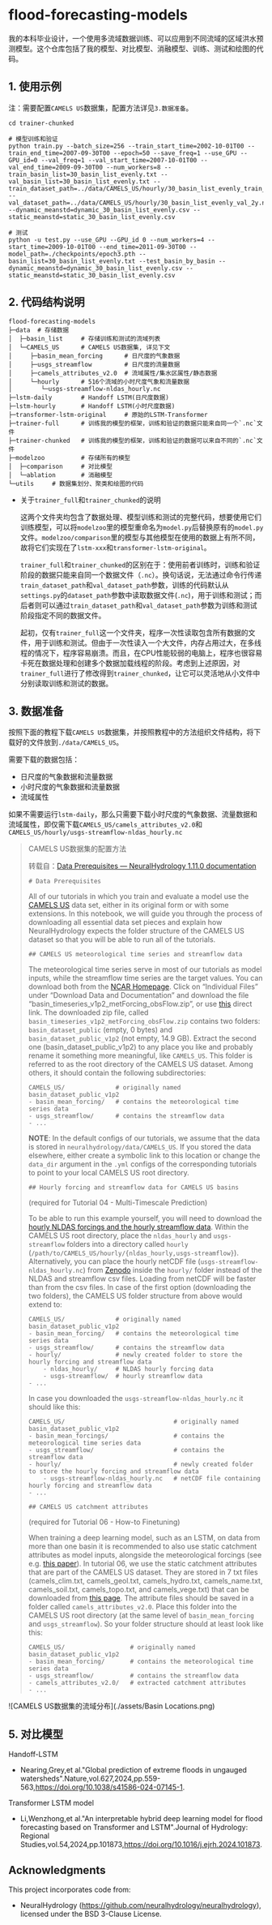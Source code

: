 # flood-forecasting-models

我的本科毕业设计，一个使用多流域数据训练、可以应用到不同流域的区域洪水预测模型。这个仓库包括了我的模型、对比模型、消融模型、训练、测试和绘图的代码。

## 1. 使用示例

注：需要配置`CAMELS US`数据集，配置方法详见`3.数据准备`。

~~~shell
cd trainer-chunked

# 模型训练和验证
python train.py --batch_size=256 --train_start_time=2002-10-01T00 --train_end_time=2007-09-30T00 --epoch=50 --save_freq=1 --use_GPU --GPU_id=0 --val_freq=1 --val_start_time=2007-10-01T00 --val_end_time=2009-09-30T00 --num_workers=8 --train_basin_list=30_basin_list_evenly.txt --val_basin_list=30_basin_list_evenly.txt --train_dataset_path=../data/CAMELS_US/hourly/30_basin_list_evenly_train_5y.nc --val_dataset_path=../data/CAMELS_US/hourly/30_basin_list_evenly_val_2y.nc --dynamic_meanstd=dynamic_30_basin_list_evenly.csv --static_meanstd=static_30_basin_list_evenly.csv

# 测试
python -u test.py --use_GPU --GPU_id 0 --num_workers=4 --start_time=2009-10-01T00 --end_time=2011-09-30T00 --model_path=./checkpoints/epoch3.pth --basin_list=30_basin_list_evenly.txt --test_basin_by_basin --dynamic_meanstd=dynamic_30_basin_list_evenly.csv --static_meanstd=static_30_basin_list_evenly.csv
~~~

## 2. 代码结构说明

~~~shell
flood-forecasting-models
├─data	# 存储数据
│  ├─basin_list		# 存储训练和测试的流域列表
│  └─CAMELS_US		# CAMELS US数据集, 详见下文
│     ├─basin_mean_forcing		# 日尺度的气象数据
│     ├─usgs_streamflow			# 日尺度的流量数据
│     ├─camels_attributes_v2.0	# 流域属性/集水区属性/静态数据
│     └─hourly		# 516个流域的小时尺度气象和流量数据
│        └─usgs-streamflow-nldas_hourly.nc
├─lstm-daily		# Handoff LSTM(日尺度数据)
├─lstm-hourly		# Handoff LSTM(小时尺度数据)
├─transformer-lstm-original		# 原始的LSTM-Transformer
├─trainer-full		# 训练我的模型的框架，训练和验证的数据只能来自同一个`.nc`文件
├─trainer-chunked	# 训练我的模型的框架，训练和验证的数据可以来自不同的`.nc`文件
├─modelzoo			# 存储所有的模型
│  ├─comparison		# 对比模型
│  └─ablation		# 消融模型
└─utils		# 数据集划分、聚类和绘图的代码
~~~

* 关于`trainer_full`和`trainer_chunked`的说明

  这两个文件夹均包含了数据处理、模型训练和测试的完整代码，想要使用它们训练模型，可以将`modelzoo`里的模型重命名为`model.py`后替换原有的`model.py`文件。`modelzoo/comparison`里的模型与其他模型在使用的数据上有所不同，故将它们实现在了`lstm-xxx`和`transformer-lstm-original`。

  `trainer_full`和`trainer_chunked`的区别在于：使用前者训练时，训练和验证阶段的数据只能来自同一个数据文件（`.nc`）。换句话说，无法通过命令行传递`train_dataset_path`和`val_dataset_path`参数，训练的代码默认从`settings.py`的`dataset_path`参数中读取数据文件(`.nc`)，用于训练和测试；而后者则可以通过`train_dataset_path`和`val_dataset_path`参数为训练和测试阶段指定不同的数据文件。

  起初，仅有`trainer_full`这一个文件夹，程序一次性读取包含所有数据的文件，用于训练和测试。但由于一次性读入一个大文件，内存占用过大，在多线程的情况下，程序容易崩溃。而且，在CPU性能较弱的电脑上，程序也很容易卡死在数据处理和创建多个数据加载线程的阶段。考虑到上述原因，对`trainer_full`进行了修改得到`trainer_chunked`，让它可以灵活地从小文件中分别读取训练和测试的数据。


## 3. 数据准备

按照下面的教程下载`CAMELS US`数据集，并按照教程中的方法组织文件结构，将下载好的文件放到`./data/CAMELS_US`。

需要下载的数据包括：

* 日尺度的气象数据和流量数据
* 小时尺度的气象数据和流量数据
* 流域属性

如果不需要运行`lstm-daily`，那么只需要下载小时尺度的气象数据、流量数据和流域属性，即仅需下载`CAMELS_US/camels_attributes_v2.0`和`CAMELS_US/hourly/usgs-streamflow-nldas_hourly.nc`

> CAMELS US数据集的配置方法
>
> 转载自：[Data Prerequisites — NeuralHydrology 1.11.0 documentation](https://neuralhydrology.readthedocs.io/en/stable/tutorials/data-prerequisites.html) 
>
> `# Data Prerequisites` 
>
> All of our tutorials in which you train and evaluate a model use the [CAMELS US](https://ral.ucar.edu/solutions/products/camels) data set, either in its original form or with some extensions. In this notebook, we will guide you through the process of downloading all essential data set pieces and explain how NeuralHydrology expects the folder structure of the CAMELS US dataset so that you will be able to run all of the tutorials.
>
> 
>
> `## CAMELS US meteorological time series and streamflow data`
>
> The meteorological time series serve in most of our tutorials as model inputs, while the streamflow time series are the target values. You can download both from the [NCAR Homepage](https://gdex.ucar.edu/dataset/camels.html). Click on “Individual Files” under “Download Data and Documentation” and download the file “basin_timeseries_v1p2_metForcing_obsFlow.zip”, or use [this](https://gdex.ucar.edu/dataset/camels/file/basin_timeseries_v1p2_metForcing_obsFlow.zip) direct link. The downloaded zip file, called `basin_timeseries_v1p2_metForcing_obsFlow.zip` contains two folders: `basin_dataset_public` (empty, 0 bytes) and `basin_dataset_public_v1p2` (not empty, 14.9 GB). Extract the second one (basin_dataset_public_v1p2) to any place you like and probably rename it something more meaningful, like `CAMELS_US`. This folder is referred to as the root directory of the CAMELS US dataset. Among others, it should contain the following subdirectories:
>
> ```
> CAMELS_US/              # originally named basin_dataset_public_v1p2
> - basin_mean_forcing/   # contains the meteorological time series data
> - usgs_streamflow/      # contains the streamflow data
> - ...
> ```
>
> **NOTE**: In the default configs of our tutorials, we assume that the data is stored in `neuralhydrology/data/CAMELS_US`. If you stored the data elsewhere, either create a symbolic link to this location or change the `data_dir` argument in the `.yml` configs of the corresponding tutorials to point to your local CAMELS US root directory.
>
> 
>
> `## Hourly forcing and streamflow data for CAMELS US basins`
>
> (required for Tutorial 04 - Multi-Timescale Prediction)
>
> To be able to run this example yourself, you will need to download the [hourly NLDAS forcings and the hourly streamflow data](https://doi.org/10.5281/zenodo.4072700). Within the CAMELS US root directory, place the `nldas_hourly` and `usgs-streamflow` folders into a directory called `hourly` (`/path/to/CAMELS_US/hourly/{nldas_hourly,usgs-streamflow}`). Alternatively, you can place the hourly netCDF file (`usgs-streamflow-nldas_hourly.nc`) from [Zenodo](https://zenodo.org/badge/DOI/10.5281/zenodo.4072700) inside the `hourly/` folder instead of the NLDAS and streamflow csv files. Loading from netCDF will be faster than from the csv files. In case of the first option (downloading the two folders), the CAMELS US folder structure from above would extend to:
>
> ```
> CAMELS_US/              # originally named basin_dataset_public_v1p2
> - basin_mean_forcing/   # contains the meteorological time series data
> - usgs_streamflow/      # contains the streamflow data
> - hourly/               # newly created folder to store the hourly forcing and streamflow data
>     - nldas_hourly/     # NLDAS hourly forcing data
>     - usgs-streamflow/  # hourly streamflow data
> - ...
> ```
>
> In case you downloaded the `usgs-streamflow-nldas_hourly.nc` it should like this:
>
> ```
> CAMELS_US/                              # originally named basin_dataset_public_v1p2
> - basin_mean_forcings/                  # contains the meteorological time series data
> - usgs_streamflow/                      # contains the streamflow data
> - hourly/                               # newly created folder to store the hourly forcing and streamflow data
>     - usgs-streamflow-nldas_hourly.nc   # netCDF file containing hourly forcing and streamflow data
> - ...
> ```
>
> 
>
> `## CAMELS US catchment attributes`
>
> (required for Tutorial 06 - How-to Finetuning)
>
> When training a deep learning model, such as an LSTM, on data from more than one basin it is recommended to also use static catchment attributes as model inputs, alongside the meteorological forcings (see e.g. [this paper](https://hess.copernicus.org/articles/23/5089/2019/)). In tutorial 06, we use the static catchment attributes that are part of the CAMELS US dataset. They are stored in 7 txt files (camels_clim.txt, camels_geol.txt, camels_hydro.txt, camels_name.txt, camels_soil.txt, camels_topo.txt, and camels_vege.txt) that can be downloaded from [this page](https://gdex.ucar.edu/dataset/camels/file.html). The attribute files should be saved in a folder called `camels_attributes_v2.0`. Place this folder into the CAMELS US root directory (at the same level of `basin_mean_forcing` and `usgs_streamflow`). So your folder structure should at least look like this:
>
> ```
> CAMELS_US/                  # originally named basin_dataset_public_v1p2
> - basin_mean_forcing/       # contains the meteorological time series data
> - usgs_streamflow/          # contains the streamflow data
> - camels_attributes_v2.0/   # extracted catchment attributes
> - ...
> ```

![CAMELS US数据集的流域分布](./assets/Basin Locations.png)  

## 5. 对比模型

Handoff-LSTM 

- Nearing,Grey,et al."Global prediction of extreme floods in ungauged watersheds".Nature,vol.627,2024,pp.559-563,https://doi.org/10.1038/s41586-024-07145-1. 

Transformer LSTM model

- Li,Wenzhong,et al."An interpretable hybrid deep learning model for flood forecasting based on Transformer and LSTM".Journal of Hydrology: Regional Studies,vol.54,2024,pp.101873,https://doi.org/10.1016/j.ejrh.2024.101873. 

## Acknowledgments
This project incorporates code from:
- NeuralHydrology (https://github.com/neuralhydrology/neuralhydrology), licensed under the BSD 3-Clause License.